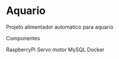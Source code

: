 # Aquario
Projeto alimentador automatico para aquario

Componentes

RaspberryPi
Servo motor
MySQL
Docker
